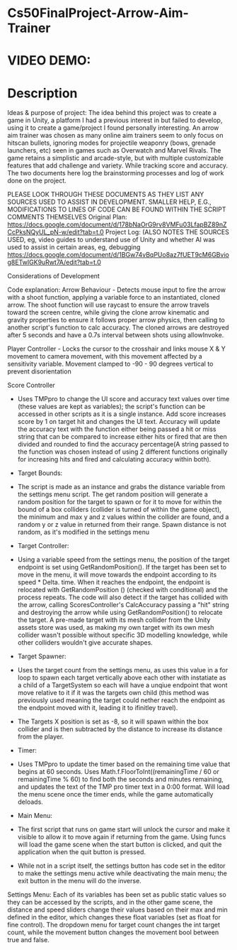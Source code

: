 # Cs50FinalProject-Arrow-Aim-Trainer
# VIDEO DEMO:
# Description
Ideas & purpose of project:
The idea behind this project was to create a game in Unity, a platform I had a previous interest in but failed to develop, using it to create a game/project I found personally interesting. An arrow aim trainer was chosen as many online aim trainers seem to only focus on hitscan bullets, ignoring modes for projectile weaponry (bows, grenade launchers, etc) seen in games such as Overwatch and Marvel Rivals.
The game retains a simplistic and arcade-style, but with multiple customizable features that add challenge and variety. While tracking score and accuracy.
The two documents here log the brainstorming processes and log of work done on the project.

PLEASE LOOK THROUGH THESE DOCUMENTS AS THEY LIST ANY SOURCES USED TO ASSIST IN DEVELOPMENT. SMALLER HELP, E.G., MODIFICATIONS TO LINES OF CODE CAN BE FOUND WITHIN THE SCRIPT COMMENTS THEMSELVES
Original Plan:
https://docs.google.com/document/d/178bNaOrG9rv8VMFu03LfapBZ89nZCcPksNQyUL_pN-w/edit?tab=t.0
Project Log: (ALSO NOTES THE SOURCES USED, eg, video guides to understand use of Unity and whether AI was used to assist in certain areas, eg, debugging
https://docs.google.com/document/d/1BGw74vBqPUo8az7fUET9cM6GBviog8ETwIGK9uRwt7A/edit?tab=t.0

Considerations of Development


Code explanation:
Arrow Behaviour -
Detects mouse input to fire the arrow with a shoot function, applying a variable force to an instantiated, cloned arrow. The shoot function will use raycast to ensure the arrow travels toward the screen centre, while giving the clone arrow kinematic and gravity properties to ensure it follows proper arrow physics, then calling to another script's function to calc accuracy. The cloned arrows are destroyed after 5 seconds and have a 0.7s interval between shots using allowInvoke.

Player Controller -
Locks the cursor to the crosshair and links mouse X & Y movement to camera movement, with this movement affected by a sensitivity variable. Movement clamped to -90 - 90 degrees vertical to prevent disorientation

Score Controller
- Uses TMPpro to change the UI score and accuracy text values over time (these values are kept as variables); the script's function can be accessed in other scripts as it is a single instance. Add score increases score by 1 on target hit and changes the UI text. Accuracy will update the accuracy text with the function either being passed a hit or miss string that can be compared to increase either hits or fired that are then divided and rounded to find the accuracy percentage(A string passed to the function was chosen instead of using 2 different functions originally for increasing hits and fired and calculating accuracy within both).

- Target Bounds:
- The script is made as an instance and grabs the distance variable from the settings menu script. The get random position will generate a random position for the target to spawn or for it to move for within the bound of a box colliders (collider is turned of within the game object), the minimum and max y and z values within the collider are found, and a random y or z value in returned from their range. Spawn distance is not random, as it's modified in the settings menu

- Target Controller:
- Using a variable speed from the settings menu, the position of the target endpoint is set using GetRandomPosition(). If the target has been set to move in the menu, it will move towards the endpoint according to its speed * Delta. time. When it reaches the endpoint, the endpoint is relocated with GetRandomPosition () (checked with conditional) and the process repeats. The code will also detect if the target has collided with the arrow, calling ScoresController's CalcAccuracy passing a "hit" string and destroying the arrow while using GetRandomPosition() to relocate the target.   A pre-made target with its mesh collider from the Unity assets store was used, as making my own target with its own mesh collider wasn't possible without specific 3D modelling knowledge, while other colliders wouldn't give accurate shapes.

- Target Spawner:
- Uses the target count from the settings menu, as uses this value in a for loop to spawn each target vertically above each other with instatiate as a child of a TargetSystem so each will have a unqiue endpoint that wont move relative to it if it was the targets own child (this method was previously used meaning the target could nether reach the endpoint as the endpoint moved with it, leading it to ifinitley travel).
- The Targets X position is set as -8, so it will spawn within the box collider and is then subtracted by the distance to increase its distance from the player.

- Timer:
- Uses TMPpro to update the timer based on the remaining time value that begins at 60 seconds. Uses Math.f.FloorToInt((remainingTime / 60  or remainingTime % 60) to find both the seconds and minutes remaining, and updates the text of the TMP pro timer text in a 0:00 format. Will load the menu scene once the timer ends, while the game automatically deloads.

- Main Menu:
- The first script that runs on game start will unlock the cursor and make it visible to allow it to move again if returning from the game. Using funcs will load the game scene when the start button is clicked, and quit the application when the quit button is pressed.
- While not in a script itself, the settings button has code set in the editor to make the settings menu active while deactivating the main menu; the exit button in the menu will do the inverse.

Settings Menu:
Each of its variables has been set as public static values so they can be accessed by the scripts, and in the other game scene, the distance and speed sliders change their values based on their max and min defined in the editor, which changes these float variables (set as float for fine control). The dropdown menu for target count changes the int target count, while the movement button changes the movement bool between true and false.







